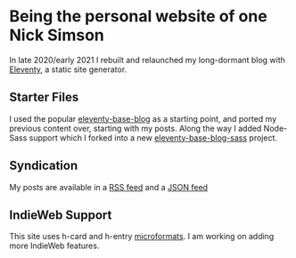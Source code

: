 # Being the personal website of one Nick Simson

In late 2020/early 2021 I rebuilt and relaunched my long-dormant blog with [Eleventy](https://github.com/11ty/eleventy), a static site generator. 


## Starter Files
I used the popular [eleventy-base-blog](https://github.com/11ty/eleventy-base-blog) as a starting point, and ported my previous content over, starting with my posts. Along the way I added Node-Sass support which I forked into a new [eleventy-base-blog-sass](https://github.com/nsmsn/eleventy-base-blog-sass) project.

## Syndication
My posts are available in a [RSS feed](https://www.nicksimson.com/feed/feed.xml) and a [JSON feed](https://www.nicksimson.com/feed/feed.json)

## IndieWeb Support
This site uses h-card and h-entry [microformats](https://microformats.org/wiki/Main_Page). I am working on adding more IndieWeb features.

